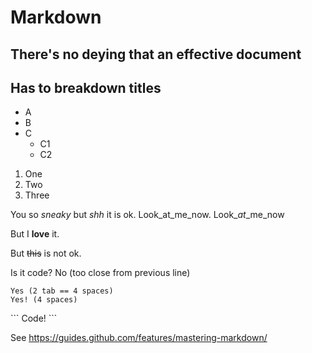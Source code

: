 Markdown
=

There's no deying that an effective document
-

Has to breakdown titles
-

- A
- B
- C
  - C1
  - C2

1. One
2. Two
3. Three

You so *sneaky* but _shh_ it is ok. Look_at_me_now. Look_*at*_me_now

But I **love** it.

But ~~this~~ is not ok.

Is it code?
    No (too close from previous line)
  
    Yes (2 tab == 4 spaces)
    Yes! (4 spaces)

\```
Code!
\```

See <https://guides.github.com/features/mastering-markdown/>